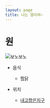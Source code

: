 ```yaml
---
layout: page
title: 나는 말이여~
---
```


# 원
![보노보노](http://cfs7.tistory.com/image/8/tistory/2008/06/19/12/16/4859cfa4e1280)

- 음식
  - 찜닭

- 위치
  - [내고향은지구](http://www.google.com)
